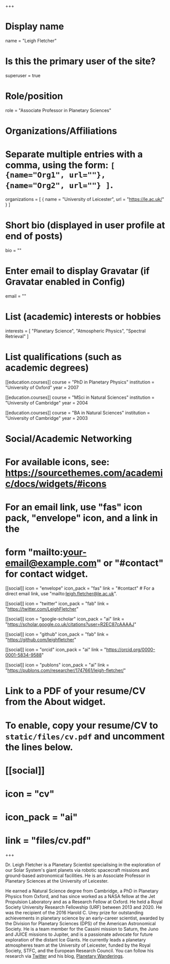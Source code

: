 +++
# Display name
name = "Leigh Fletcher"

# Is this the primary user of the site?
superuser = true

# Role/position
role = "Associate Professor in Planetary Sciences"

# Organizations/Affiliations
#   Separate multiple entries with a comma, using the form: `[ {name="Org1", url=""}, {name="Org2", url=""} ]`.
organizations = [ { name = "University of Leicester", url = "https://le.ac.uk/" } ]

# Short bio (displayed in user profile at end of posts)
bio = ""

# Enter email to display Gravatar (if Gravatar enabled in Config)
email = ""

# List (academic) interests or hobbies
interests = [
  "Planetary Science",
  "Atmospheric Physics",
  "Spectral Retrieval"
]

# List qualifications (such as academic degrees)
[[education.courses]]
  course = "PhD in Planetary Physics"
  institution = "University of Oxford"
  year = 2007

[[education.courses]]
  course = "MSci in Natural Sciences"
  institution = "University of Cambridge"
  year = 2004

[[education.courses]]
  course = "BA in Natural Sciences"
  institution = "University of Cambridge"
  year = 2003

# Social/Academic Networking
# For available icons, see: https://sourcethemes.com/academic/docs/widgets/#icons
#   For an email link, use "fas" icon pack, "envelope" icon, and a link in the
#   form "mailto:your-email@example.com" or "#contact" for contact widget.

[[social]]
  icon = "envelope"
  icon_pack = "fas"
  link = "#contact"  # For a direct email link, use "mailto:leigh.fletcher@le.ac.uk".

[[social]]
  icon = "twitter"
  icon_pack = "fab"
  link = "https://twitter.com/LeighFletcher"

[[social]]
  icon = "google-scholar"
  icon_pack = "ai"
  link = "https://scholar.google.co.uk/citations?user=R2EC87cAAAAJ"

[[social]]
  icon = "github"
  icon_pack = "fab"
  link = "https://github.com/leighfletcher"

[[social]]
    icon = "orcid"
    icon_pack = "ai"
    link = "https://orcid.org/0000-0001-5834-9588"  

[[social]]
        icon = "publons"
        icon_pack = "ai"
        link = "https://publons.com/researcher/1747661/leigh-fletcher/"


# Link to a PDF of your resume/CV from the About widget.
# To enable, copy your resume/CV to `static/files/cv.pdf` and uncomment the lines below.
# [[social]]
#   icon = "cv"
#   icon_pack = "ai"
#   link = "files/cv.pdf"

+++

Dr. Leigh Fletcher is a Planetary Scientist specialising in the exploration of our Solar System's giant planets via robotic spacecraft missions and ground-based astronomical facilities.  He is an Associate Professor in Planetary Sciences at the University of Leicester.    

He earned a Natural Science degree from Cambridge, a PhD in Planetary Physics from Oxford, and has since worked as a NASA fellow at the Jet Propulsion Laboratory and as a Research Fellow at Oxford. He held a Royal Society University Research Fellowship (URF) between 2013 and 2020.  He was the recipient of the 2016 Harold C. Urey prize for outstanding achievements in planetary science by an early-career scientist, awarded by the Division for Planetary Sciences (DPS) of the American Astronomical Society.  He is a team member for the Cassini mission to Saturn, the Juno and JUICE missions to Jupiter, and is a passionate advocate for future exploration of the distant Ice Giants.  He currently leads a planetary atmospheres team at the University of Leicester, funded by the Royal Society, STFC, and the European Research Council.  You can follow his research via [Twitter](https://twitter.com/LeighFletcher) and his blog, [Planetary Wanderings](https://planetaryweather.blogspot.co.uk).  
